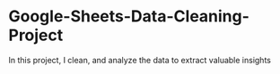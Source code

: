 # Google-Sheets-Data-Cleaning-Project
In this project, I clean, and analyze the data to extract valuable insights
